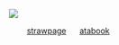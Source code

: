 <p align="center"> 
 <img src="https://files.catbox.moe/sqwwmi.jpg"/>
</p>

 ‌ ‌‌ ‌‌ ‌ ‌ ‌ ‌‌ ‌ ‌ ‌‌ ‌‌ ‌ ‌ ‌‌ ‌‌ ‌ ‌ ‌ ‌‌ ‌ ‌‌ ‌‌ ‌‌ ‌ ‌ ‌‌ ‌‌ ‌ ‌ ‌  ‌‌  ‌  ‌ ‌‌ ‌‌ ‌ ‌ ‌ ‌‌ ‌ ‌ ‌‌ ‌‌ ‌ ‌ ‌‌ ‌‌ ‌ ‌ ‌ ‌‌ ‌ ‌‌ ‌‌ ‌‌ ‌ ‌ ‌‌ ‌‌ ‌ ‌ ‌  ‌‌ ‌‌ ‌ ‌ ‌‌‌‌ ‌ ‌ ‌‌ ‌‌ ‌ ‌ ‌ ‌‌‌‌ ‌‌‌‌ ‌‌‌‌ ‌‌‌‌ ‌‌ ‌ ‌‌  ‌ ‌‌ ‌‌ ‌ ‌ ‌ ‌‌ ‌ ‌‌ ‌‌ ‌ ‌ ‌‌ ‌‌ ‌  ‌‌ ‌[strawpage](https://balladeer.straw.page)‌‌ ‌‌ ‌‌ ‌‌ ‌‌ ‌‌  [atabook](https://wanderer.atabook.org/)
